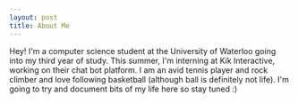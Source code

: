 ```yaml
---
layout: post
title: About Me
---
```


Hey! I'm a computer science student at the University of Waterloo going into my third year of study. This summer, I'm interning at Kik Interactive, working on their chat bot platform. I am an avid tennis player and rock climber and love following basketball (although ball is definitely not life). I'm going to try and document bits of my life here so stay tuned :)
